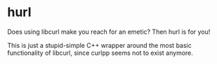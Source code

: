 hurl
====

Does using libcurl make you reach for an emetic? Then hurl is for you!

This is just a stupid-simple C++ wrapper around the most basic functionality
of libcurl, since curlpp seems not to exist anymore.
